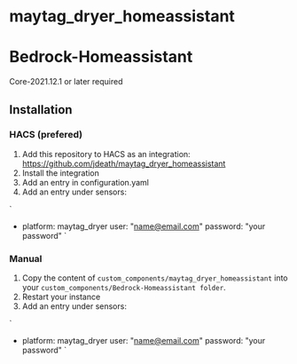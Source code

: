 # maytag_dryer_homeassistant

# Bedrock-Homeassistant

Core-2021.12.1 or later required

## Installation

### HACS (prefered)

1. Add this repository to HACS as an integration: https://github.com/jdeath/maytag_dryer_homeassistant
1. Install the integration
1. Add an entry in configuration.yaml
1. Add an entry under sensors:

`
- platform: maytag_dryer
    user: "name@email.com"
    password: "your password"
`

### Manual

1. Copy the content of `custom_components/maytag_dryer_homeassistant` into your `custom_components/Bedrock-Homeassistant folder`.
1. Restart your instance
1. Add an entry under sensors:

`
- platform: maytag_dryer
    user: "name@email.com"
    password: "your password"
`

